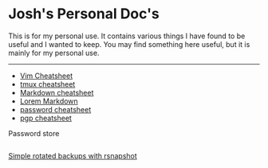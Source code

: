 # Josh's Personal Doc's

This is for my personal use. It contains various things I have found to be useful and I wanted to keep. You may find something here useful, but it is mainly for my personal use.
***

* [Vim Cheatsheet](cs/vim-cheatsheet)
* [tmux cheatsheet](cs/tmux-cheatsheet)
* [Markdown cheatsheet](cs//markdown-cheatsheet)
* [Lorem Markdown](cs/lorem-markdown)
* [password cheatsheet](cs/password-cheatsheet)
* [pgp cheatsheet](cs/pgp-cheatsheet)

Password store

```f

```


[Simple rotated backups with rsnapshot](https://www.debian-administration.org/article/217/Simple_rotated_backups_with_rsnapshot)